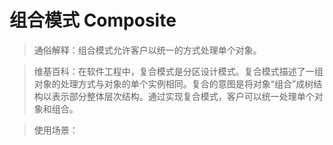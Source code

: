 # 组合模式 Composite

> 通俗解释：组合模式允许客户以统一的方式处理单个对象。

> 维基百科：在软件工程中，复合模式是分区设计模式。复合模式描述了一组对象的处理方式与对象的单个实例相同。复合的意图是将对象“组合”成树结构以表示部分整体层次结构。通过实现复合模式，客户可以统一处理单个对象和组合。

> 使用场景：
